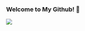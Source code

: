 ### Welcome to My Github! 👋

<a href="https://github.com/DenverCoder1/readme-typing-svg"><img src="https://readme-typing-svg.herokuapp.com?color=%238FF700&lines=Java+Developer;C%23+Developer;Aspiring+Software+Engineer"></a>
